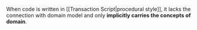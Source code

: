 When code is written in [[Transaction Script|procedural style]], it lacks the connection with domain model and only **implicitly carries the concepts of domain**.

